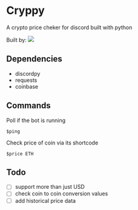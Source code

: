 # Cryppy

A crypto price cheker for discord built with python

Built by:  ![](https://dcbadge.vercel.app/api/shield/208059872791494656?style=flat-square)

## Dependencies

* discordpy
* requests
* coinbase

## Commands

Poll if the bot is running

    $ping

Check price of coin via its shortcode

    $price ETH

## Todo


- [ ] support more than just USD
- [ ] check coin to coin conversion values
- [ ] add historical price data
